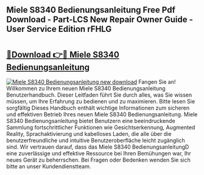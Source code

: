 ## Miele S8340 Bedienungsanleitung Free Pdf Download - Part-LCS New Repair Owner Guide - User Service Edition rFHLG

# <h2><a href="http://df1arf7.blite.top/?on=Miele+S8340+Bedienungsanleitung">🔗Download 👉🔴 Miele S8340 Bedienungsanleitung</a></h2>

[![Miele S8340 Bedienungsanleitung new download](https://i.imgur.com/lujVjoI.png)](http://df1arf7.blite.top/?on=Miele+S8340+Bedienungsanleitung)
Fangen Sie an! Willkommen zu Ihrem neuen Miele S8340 Bedienungsanleitung Benutzerhandbuch. Dieser Leitfaden führt Sie durch alles, was Sie wissen müssen, um Ihre Erfahrung zu bedienen und zu maximieren. Bitte lesen Sie sorgfältig Dieses Handbuch enthält wichtige Informationen zum sicheren und effektiven Betrieb Ihres neuen Miele S8340 Bedienungsanleitung. Miele S8340 Bedienungsanleitung bietet Benutzern eine beeindruckende Sammlung fortschrittlicher Funktionen wie Gesichtserkennung, Augmented Reality, Sprachaktivierung und kabelloses Laden, die alle über die benutzerfreundliche und intuitive Benutzeroberfläche leicht zugänglich sind. Wir vertrauen darauf, dass das Miele S8340 BedienungsanleitungD eine zuverlässige und effektive Ressource bei Ihren Bemühungen war, Ihr neues Gerät zu beherrschen. Bei Fragen oder Bedenken wenden Sie sich bitte an unser Kundendienstteam.
